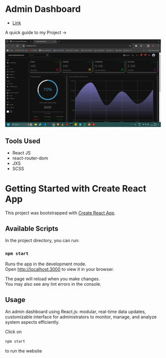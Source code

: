 # Admin Dashboard

- [Link]()

A quick guide to my Project ->

<img src = "/image.webp">

## Tools Used

- React JS
- react-router-dom
- JXS
- SCSS

# Getting Started with Create React App

This project was bootstrapped with [Create React App](https://github.com/facebook/create-react-app).

## Available Scripts

In the project directory, you can run:

### `npm start`

Runs the app in the development mode.\
Open [http://localhost:3000](http://localhost:3000) to view it in your browser.

The page will reload when you make changes.\
You may also see any lint errors in the console.

## Usage

An admin dashboard using React.js: modular, real-time data updates, customizable interface for administrators to monitor, manage, and analyze system aspects efficiently.

Click on

```js
npm start
``` 
to run the website
